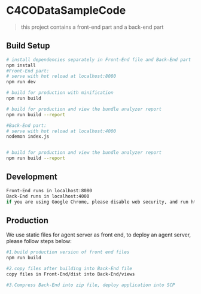 # C4CODataSampleCode

> this project contains a front-end part and a back-end part
## Build Setup

``` bash
# install dependencies separately in Front-End file and Back-End part
npm install
#Front-End part:
# serve with hot reload at localhost:8080
npm run dev

# build for production with minification
npm run build

# build for production and view the bundle analyzer report
npm run build --report

#Back-End part:
# serve with hot reload at localhost:4000
nodemon index.js


# build for production and view the bundle analyzer report
npm run build --report
```
## Development
```bash
Front-End runs in localhost:8080
Back-End runs in localhost:4000
if you are using Google Chrome, please disable web security, and run http://localhost:8080
```

## Production
We use static files for agent server as front end, to deploy an agent server, please follow steps below:
```bash
#1.build production version of front end files
npm run build

#2.copy files after building into Back-End file
copy files in Front-End/dist into Back-End/views

#3.Compress Back-End into zip file, deploy application into SCP
```

